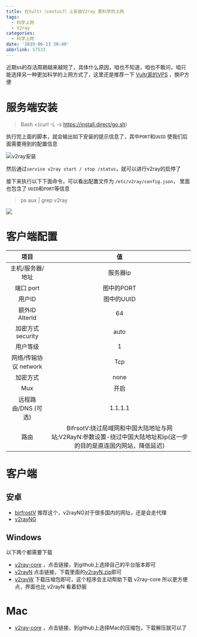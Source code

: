 ```yaml
---
title: 在Vultr（centos7）上安装V2ray 更科学的上网
tags:
  - 科学上网
  - V2ray
categories:
  - 科学上网
date: '2019-06-13 20:40'
abbrlink: 57533
---
```


近期ss的存活周期越来越短了，具体什么原因，咱也不知道，咱也不敢问，咱只能选择另一种更加科学的上网方式了，这里还是推荐一下  [Vultr家的VPS](https://www.vultr.com/?ref=7290537) ，换IP方便

<!--more-->

# 服务端安装

> Bash <(curl -L -s https://install.direct/go.sh)

执行完上面的脚本，就会输出如下安装的提示信息了，其中`PORT`和`UUID` 使我们后面需要用到的配置信息

![v2ray安装](http://note-1253518569.cossh.myqcloud.com/20190613145405.png)

然后通过`service v2ray start / stop /status`，就可以进行v2ray的启停了

接下来执行以下下面命令，可以看出配置文件为 `/etc/v2ray/config.json`， 里面也包含了 `UUID`和`PORT`等信息

> ps aux | grep v2ray

![](http://note-1253518569.cossh.myqcloud.com/20190620190741.png)



# 客户端配置

|         项目          |                              值                              |
| :-------------------: | :----------------------------------------------------------: |
|   主机/服务器/地址    |                           服务器ip                           |
|       端口 port       |                          图中的PORT                          |
|        用户ID         |                          图中的UUID                          |
|    额外ID AlterId     |                              64                              |
|   加密方式 security   |                             auto                             |
|       用户等级        |                              1                               |
| 网络/传输协议 network |                             Tcp                              |
|       加密方式        |                             none                             |
|          Mux          |                             开启                             |
|  远程路由/DNS (可选)  |                           1.1.1.1                            |
|         路由          | BifrsotV:绕过局域网和中国大陆地址与网站;V2RayN:参数设置-绕过中国大陆地址和ip(这一步的目的是直连国内网站，降低延迟) |



# 客户端

## 安卓

- [birfrostV](https://play.google.com/store/apps/details?id=com.github.dawndiy.bifrostv)   推荐这个，v2rayNG对于很多国内的网址，还是会走代理
- [v2rayNG](https://play.google.com/store/apps/details?id=com.v2ray.ang)

## Windows

以下两个都需要下载

- [v2ray-core](https://github.com/v2ray/v2ray-core/releases) ，点击链接，到github上选择自己的平台版本即可
- [v2rayN](https://github.com/2dust/v2rayN/releases/) 点击链接，下载里面的[v2rayN.zip](https://github.com/2dust/v2rayN/releases/download/2.29/v2rayN.zip)即可
- [v2rayW](https://github.com/Cenmrev/V2RayW/releases) 下载压缩包即可，这个程序会主动帮助下载 v2ray-core 所以更方便点，界面也比 v2rayN 看着舒服

# Mac

- [v2ray-core](https://github.com/v2ray/v2ray-core/releases) ，点击链接，到github上选择Mac的压缩包，下载解压就可以了

